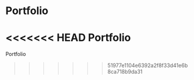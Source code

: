 # Portfolio
<<<<<<< HEAD
Portfolio
=======
Portfolio
>>>>>>> 51977e1104e6392a2f8f33d41e6b8ca718b9da31

